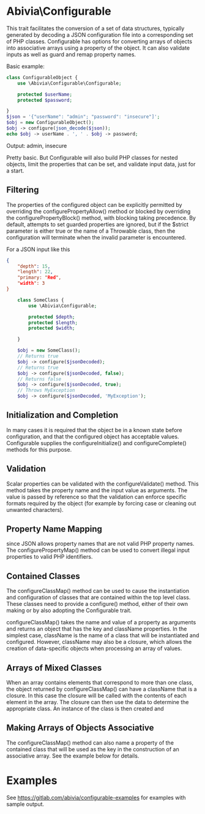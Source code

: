 Abivia\Configurable
====

This trait facilitates the conversion of a set of data structures, typically generated by
decoding a JSON configuration file into a corresponding set of PHP classes. Configurable
has options for converting arrays of objects into associative arrays using a property of
the object. It can also validate inputs as well as guard and remap property names.

Basic example:
```php
class ConfigurableObject {
    use \Abivia\Configurable\Configurable;

    protected $userName;
    protected $password;

}
$json = '{"userName": "admin"; "password": "insecure"]';
$obj = new ConfigurableObject();
$obj -> configure(json_decode($json));
echo $obj -> userName . ', ' . $obj -> password;
```
Output:
admin, insecure

Pretty basic. But Configurable will also build PHP classes for nested objects, limit the
properties that can be set, and validate input data, just for a start.

Filtering
-----
The properties of the configured object can be explicitly permitted by overriding the
configurePropertyAllow() method or blocked by overriding the configurePropertyBlock()
method, with blocking taking precedence. By default, attempts to set guarded properties
are ignored, but if the $strict parameter is either true or the name of a Throwable
class, then the configuration will terminate when the invalid parameter is encountered.

For a JSON input like this
```json
{
    "depth": 15,
    "length": 22,
    "primary: "Red",
    "width": 3
}
```

```php
    class SomeClass {
        use \Abivia\Configurable;

        protected $depth;
        protected $length;
        protected $width;

    }

    $obj = new SomeClass();
    // Returns true
    $obj -> configure($jsonDecoded);
    // Returns true
    $obj -> configure($jsonDecoded, false);
    // Returns false
    $obj -> configure($jsonDecoded, true);
    // Throws MyException
    $obj -> configure($jsonDecoded, 'MyException');
 ```

Initialization and Completion
---
In many cases it is required that the object be in a known state before configuration,
and that the configured object has acceptable values. Configurable supplies the
configureInitialize() and configureComplete() methods for this purpose.

Validation
---
Scalar properties can be validated with the configureValidate() method. This method takes
the property name and the input value as arguments.
The value is passed by reference so that the validation can enforce specific formats
required by the object (for example by forcing case or cleaning out unwanted characters).

Property Name Mapping
---
since JSON allows property names that are not valid PHP property names. The
configurePropertyMap() method can be used to convert illegal input properties to valid
PHP identifiers.

Contained Classes
---
The configureClassMap() method can be used to cause the instantiation and configuration
of classes that are contained within the top level class. These classes need to provide
a configure() method, either of their own making or by also adopting the Configurable
trait.

configureClassMap() takes the name and value of a property as arguments and returns an
object that has the key and className properties. In the simplest case, className is the
name of a class that will be instantiated and configured. However, className may also be
a closure, which allows the creation of data-specific objects when processing an array of
values.

Arrays of Mixed Classes
---
When an array contains elements that correspond to more than one class, the object
returned by configureClassMap() can have a className that is a closure. In this case the
closure will be called with the contents of each element in the array. The closure can
then use the data to determine the appropriate class. An instance of the class is then
created and

Making Arrays of Objects Associative
---
The configureClassMap() method can also name a property of the contained class that will
be used as the key in the construction of an associative array. See the example below for
details.



Examples
========
See https://gitlab.com/abivia/configurable-examples for examples with sample output.